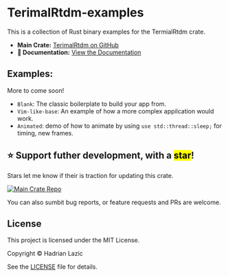 # TerimalRtdm-examples
This is a collection of Rust binary examples for the TermialRtdm crate.

- **Main Crate:** [TerimalRtdm on GitHub](https://github.com/had2020/TerimalRtdm)
- **📄 Documentation:** [View the Documentation](https://github.com/had2020/TerimalRtdm/blob/main/documentation.md)

## Examples:
More to come soon!

- `Blank`: The classic boilerplate to build your app from.
- `Vim-like-base`: An example of how a more complex appilcation would work.
- `Animated`: demo of how to animate by using `use std::thread::sleep;` for timing, new frames.

## ⭐️ Support futher development, with a <mark>star</mark>!
Stars let me know if their is traction for updating this crate.

[![Main Crate Repo](https://img.shields.io/badge/github-had2020%2FTerimalRtdm-blue?logo=github)](https://github.com/had2020/TerimalRtdm)

You can also sumbit bug reports, or feature requests and PRs are welcome.

## License

This project is licensed under the MIT License.

Copyright © Hadrian Lazic

See the [LICENSE](./LICENSE) file for details.
